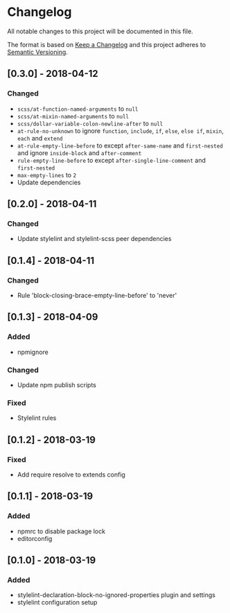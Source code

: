 # Changelog
All notable changes to this project will be documented in this file.

The format is based on [Keep a Changelog](http://keepachangelog.com/en/1.0.0/)
and this project adheres to [Semantic Versioning](http://semver.org/spec/v2.0.0.html).

## [0.3.0] - 2018-04-12
### Changed
- `scss/at-function-named-arguments` to `null`
- `scss/at-mixin-named-arguments` to `null`
- `scss/dollar-variable-colon-newline-after` to `null`
- `at-rule-no-unknown` to ignore `function`, `include`, `if`, `else`, `else if`, `mixin`, `each` and `extend`
- `at-rule-empty-line-before` to except `after-same-name` and `first-nested` and ignore `inside-block` and `after-comment`
- `rule-empty-line-before` to except `after-single-line-comment` and `first-nested`
- `max-empty-lines` to `2`
- Update dependencies

## [0.2.0] - 2018-04-11
### Changed
- Update stylelint and stylelint-scss peer dependencies

## [0.1.4] - 2018-04-11
### Changed
- Rule 'block-closing-brace-empty-line-before' to 'never'

## [0.1.3] - 2018-04-09
### Added
- npmignore

### Changed
- Update npm publish scripts

### Fixed
- Stylelint rules

## [0.1.2] - 2018-03-19
### Fixed
- Add require resolve to extends config

## [0.1.1] - 2018-03-19
### Added
- npmrc to disable package lock
- editorconfig

## [0.1.0] - 2018-03-19
### Added
- stylelint-declaration-block-no-ignored-properties plugin and settings
- stylelint configuration setup
